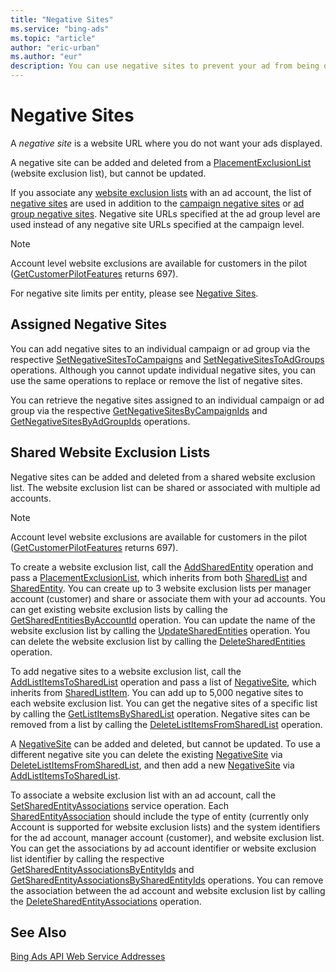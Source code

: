 ```yaml
---
title: "Negative Sites"
ms.service: "bing-ads"
ms.topic: "article"
author: "eric-urban"
ms.author: "eur"
description: You can use negative sites to prevent your ad from being displayed on specific website URLs.
---
```

# Negative Sites
A *negative site* is a website URL where you do not want your ads displayed. 

A negative site can be added and deleted from a [PlacementExclusionList](../campaign-management-service/placementexclusionlist.md) (website exclusion list), but cannot be updated. 

If you associate any [website exclusion lists](../campaign-management-service/placementexclusionlist.md) with an ad account, the list of [negative sites](negativesite.md) are used in addition to the [campaign negative sites](../campaign-management-service/campaignnegativesites.md) or [ad group negative sites](../campaign-management-service/adgroupnegativesites.md). Negative site URLs specified at the ad group level are used instead of any negative site URLs specified at the campaign level.  

> [!NOTE] 
> Account level website exclusions are available for customers in the pilot ([GetCustomerPilotFeatures](../customer-management-service/getcustomerpilotfeatures.md) returns 697). 

For negative site limits per entity, please see [Negative Sites](entity-hierarchy-limits.md#negativesites).

## <a name="assignednegativesites"></a>Assigned Negative Sites
You can add negative sites to an individual campaign or ad group via the respective [SetNegativeSitesToCampaigns](../campaign-management-service/setnegativesitestocampaigns.md) and [SetNegativeSitesToAdGroups](../campaign-management-service/setnegativesitestoadgroups.md) operations. Although you cannot update individual negative sites, you can use the same operations to replace or remove the list of negative sites. 

You can retrieve the negative sites assigned to an individual campaign or ad group via the respective [GetNegativeSitesByCampaignIds](../campaign-management-service/getnegativesitesbycampaignids.md) and [GetNegativeSitesByAdGroupIds](../campaign-management-service/getnegativesitesbyadgroupids.md) operations.

## <a name="sharedplacementexclusionlists"></a>Shared Website Exclusion Lists
Negative sites can be added and deleted from a shared website exclusion list. The website exclusion list can be shared or associated with multiple ad accounts. 

> [!NOTE] 
> Account level website exclusions are available for customers in the pilot ([GetCustomerPilotFeatures](../customer-management-service/getcustomerpilotfeatures.md) returns 697). 

To create a website exclusion list, call the [AddSharedEntity](../campaign-management-service/addsharedentity.md) operation and pass a [PlacementExclusionList](../campaign-management-service/placementexclusionlist.md), which inherits from both [SharedList](../campaign-management-service/sharedlist.md) and [SharedEntity](../campaign-management-service/sharedentity.md). You can create up to 3 website exclusion lists per manager account (customer) and share or associate them with your ad accounts. You can get existing website exclusion lists by calling the [GetSharedEntitiesByAccountId](../campaign-management-service/getsharedentitiesbyaccountid.md) operation. You can update the name of the website exclusion list by calling the [UpdateSharedEntities](../campaign-management-service/updatesharedentities.md) operation. You can delete the website exclusion list by calling the [DeleteSharedEntities](../campaign-management-service/deletesharedentities.md) operation.

To add negative sites to a website exclusion list, call the [AddListItemsToSharedList](../campaign-management-service/addlistitemstosharedlist.md) operation and pass a list of [NegativeSite](../campaign-management-service/negativesite.md), which inherits from [SharedListItem](../campaign-management-service/sharedlistitem.md). You can add up to 5,000 negative sites to each website exclusion list. You can get the negative sites of a specific list by calling the [GetListItemsBySharedList](../campaign-management-service/getlistitemsbysharedlist.md) operation. Negative sites can be removed from a list by calling the [DeleteListItemsFromSharedList](../campaign-management-service/deletelistitemsfromsharedlist.md) operation.

A [NegativeSite](../campaign-management-service/negativesite.md) can be added and deleted, but cannot be updated. To use a different negative site you can delete the existing [NegativeSite](../campaign-management-service/negativesite.md) via [DeleteListItemsFromSharedList](../campaign-management-service/deletelistitemsfromsharedlist.md), and then add a new [NegativeSite](../campaign-management-service/negativesite.md) via [AddListItemsToSharedList](../campaign-management-service/addlistitemstosharedlist.md). 

To associate a website exclusion list with an ad account, call the [SetSharedEntityAssociations](../campaign-management-service/setsharedentityassociations.md) service operation. Each [SharedEntityAssociation](../campaign-management-service/sharedentityassociation.md) should include the type of entity (currently only Account is supported for website exclusion lists) and the system identifiers for the ad account, manager account (customer), and website exclusion list. You can get the associations by ad account identifier or website exclusion list identifier by calling the respective [GetSharedEntityAssociationsByEntityIds](../campaign-management-service/getsharedentityassociationsbyentityids.md) and [GetSharedEntityAssociationsBySharedEntityIds](../campaign-management-service/getsharedentityassociationsbysharedentityids.md) operations. You can remove the association between the ad account and website exclusion list by calling the [DeleteSharedEntityAssociations](../campaign-management-service/deletesharedentityassociations.md) operation.

## See Also
[Bing Ads API Web Service Addresses](web-service-addresses.md)

